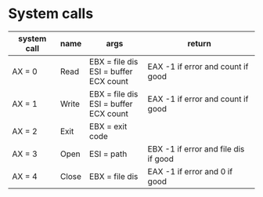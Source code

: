 
# System calls

|system call|name   |args|return
|-----------|-------|-|-
|AX = 0     |Read   |EBX = file dis<br>ESI = buffer<br>ECX count|EAX -1 if error and count if good
|AX = 1     |Write  |EBX = file dis<br>ESI = buffer<br>ECX count|EAX -1 if error and count if good
|AX = 2     |Exit   |EBX = exit code|&nbsp;
|AX = 3     |Open   |ESI = path|EBX -1 if error and file dis if good
|AX = 4     |Close  |EBX = file dis|EAX -1 if error and 0 if good
